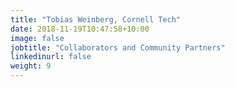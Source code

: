 ```yaml
---
title: "Tobias Weinberg, Cornell Tech"
date: 2018-11-19T10:47:58+10:00
image: false
jobtitle: "Collaborators and Community Partners"
linkedinurl: false
weight: 9
---
```

